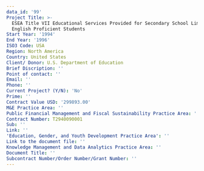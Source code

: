 ```yaml
---
data_id: '99'
Project Title: >-
  ESEA Title VII Educational Services Provided for Secondary School Limited
  English Proficient Students
Start Year: '1994'
End Year: '1996'
ISO3 Code: USA
Region: North America
Country: United States
Client/ Donor: U.S. Department of Education
Brief Discription: ''
Point of contact: ''
Email: ''
Phone: ''
Current Project? (Y/N): 'No'
Prime: ''
Contract Value USD: '299893.00'
M&E Practice Area: ''
Public Financial Management and Fiscal Sustainability Practice Area: ''
Contract Number: T2940090001
Sub: ''
Link: ''
'Education, Gender, and Youth Development Practice Area': ''
Link to the document file: ''
Knowledge Management and Data Analytics Practice Area: ''
Document Title: ''
Subcontract Number/Order Number/Grant Number: ''
---
```

